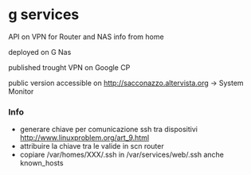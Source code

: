 # g services

API on VPN for Router and NAS info from home

deployed on G Nas

published trought VPN on Google CP

public version accessible on http://sacconazzo.altervista.org -> System Monitor

### Info

- generare chiave per comunicazione ssh tra dispositivi http://www.linuxproblem.org/art_9.html
- attribuire la chiave tra le valide in scn router
- copiare /var/homes/XXX/.ssh in /var/services/web/.ssh anche known_hosts
